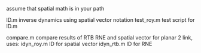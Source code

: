 assume that spatial math is in your path

ID.m            inverse dynamics using spatial vector notation
test_roy.m      test script for ID.m

compare.m       compare results of RTB RNE and spatial vector for planar 2 link, uses:
  idyn_roy.m      ID for spatial vector
  idyn_rtb.m      ID for RNE

